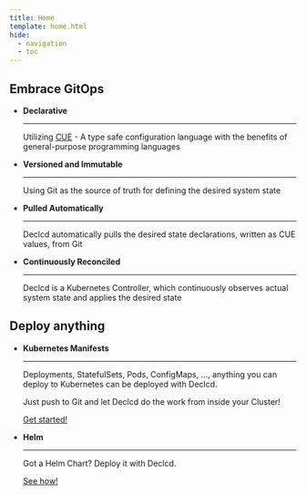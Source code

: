 ```yaml
---
title: Home
template: home.html
hide:
  - navigation
  - toc
---
```

## Embrace GitOps
<div class="grid cards" markdown>

-   __Declarative__

    ---

    Utilizing [CUE](https://cuelang.org/) - A type safe configuration language with the benefits of general-purpose programming languages

-   __Versioned and Immutable__

    ---

    Using Git as the source of truth for defining the desired system state

-   __Pulled Automatically__

    ---

    Declcd automatically pulls the desired state declarations, written as CUE values, from Git

-   __Continuously Reconciled__

    ---

    Declcd is a Kubernetes Controller, which continuously observes actual system state and applies the desired state

</div>




## Deploy anything
<div class="grid cards" markdown>

-   __Kubernetes Manifests__

    ---

    Deployments, StatefulSets, Pods, ConfigMaps, ..., anything you can deploy to Kubernetes can be deployed with Declcd.

    Just push to Git and let Declcd do the work from inside your Cluster!

    [Get started!](documentation/getting-started/installation.md)

-   __Helm__

    ---

    Got a Helm Chart? Deploy it with Declcd.

    [See how!](documentation/features/helm.md)

</div>

